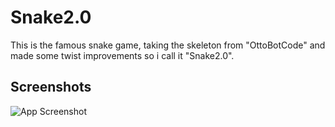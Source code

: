 # Snake2.0
This is the famous snake game, taking the skeleton from "OttoBotCode" and made some twist improvements so i call it "Snake2.0".





## Screenshots

![App Screenshot](https://imgtr.ee/images/2023/09/16/45ae6c373883a24ebc048557ddec35b0.png)

